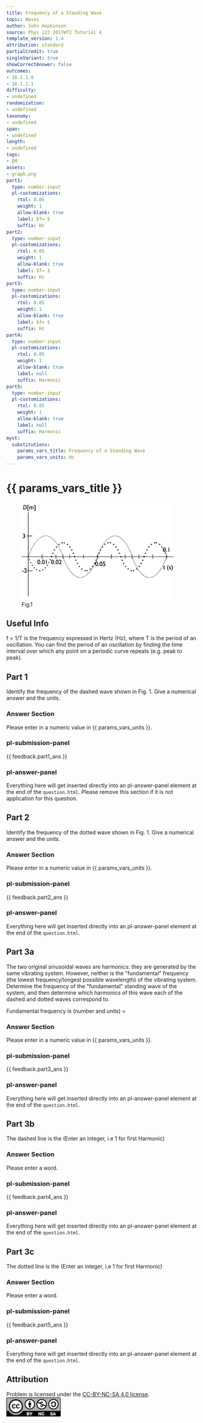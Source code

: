 ```yaml
---
title: Frequency of a Standing Wave
topic: Waves
author: John Hopkinson
source: Phys 122 2017WT2 Tutorial 4
template_version: 1.4
attribution: standard
partialCredit: true
singleVariant: true
showCorrectAnswer: false
outcomes:
- 16.1.1.0
- 16.1.1.1
difficulty:
- undefined
randomization:
- undefined
taxonomy:
- undefined
span:
- undefined
length:
- undefined
tags:
- DM
assets:
- graph.png
part1:
  type: number-input
  pl-customizations:
    rtol: 0.05
    weight: 1
    allow-blank: true
    label: $f= $
    suffix: Hz
part2:
  type: number-input
  pl-customizations:
    rtol: 0.05
    weight: 1
    allow-blank: true
    label: $f= $
    suffix: Hz
part3:
  type: number-input
  pl-customizations:
    rtol: 0.05
    weight: 1
    allow-blank: true
    label: $f= $
    suffix: Hz
part4:
  type: number-input
  pl-customizations:
    rtol: 0.05
    weight: 1
    allow-blank: true
    label: null
    suffix: Harmonic
part5:
  type: number-input
  pl-customizations:
    rtol: 0.05
    weight: 1
    allow-blank: true
    label: null
    suffix: Harmonic
myst:
  substitutions:
    params_vars_title: Frequency of a Standing Wave
    params_vars_units: Hz
---
```

# {{ params_vars_title }}
<figure>
<img src="graph.png" alt= "A Standing Wave" width = 400px>
<figcaption>Fig.1</figcaption>
</figure>

## Useful Info

f = 1/T is the frequency expressed in Hertz (Hz), where T is the period of an oscillation. You can find the period of an oscillation by finding the time interval over which any point on a periodic curve repeats (e.g. peak to peak).

## Part 1

Identify the frequency of the dashed wave shown in Fig. 1. Give a numerical answer and the units.

### Answer Section

Please enter in a numeric value in {{ params_vars_units }}.

### pl-submission-panel

{{ feedback.part1_ans }}

### pl-answer-panel

Everything here will get inserted directly into an pl-answer-panel element at the end of the `question.html`.
Please remove this section if it is not application for this question.

## Part 2

Identify the frequency of the dotted wave shown in Fig. 1. Give a numerical answer and the units.

### Answer Section

Please enter in a numeric value in {{ params_vars_units }}.

### pl-submission-panel

{{ feedback.part2_ans }}

### pl-answer-panel

Everything here will get inserted directly into an pl-answer-panel element at the end of the `question.html`.

## Part 3a

The two original sinusoidal waves are harmonics: they are generated by the same vibrating system. However, neither is the "fundamental" frequency (the lowest frequency/longest possible wavelength) of the vibrating system. Determine the frequency of the "fundamental" standing wave of the system, and then determine which harmonics of this wave each of the dashed and dotted waves correspond to.

Fundamental frequency is (number and units) =

### Answer Section

Please enter in a numeric value in {{ params_vars_units }}.

### pl-submission-panel

{{ feedback.part3_ans }}

### pl-answer-panel

Everything here will get inserted directly into an pl-answer-panel element at the end of the `question.html`.

## Part 3b

The dashed line is the
(Enter an integer, i.e 1 for first Harmonic)

### Answer Section

Please enter a word.

### pl-submission-panel

{{ feedback.part4_ans }}

### pl-answer-panel

Everything here will get inserted directly into an pl-answer-panel element at the end of the `question.html`.

## Part 3c

The dotted line is the
(Enter an integer, i.e 1 for first Harmonic)

### Answer Section

Please enter a word.

### pl-submission-panel

{{ feedback.part5_ans }}

### pl-answer-panel

Everything here will get inserted directly into an pl-answer-panel element at the end of the `question.html`.

## Attribution

Problem is licensed under the [CC-BY-NC-SA 4.0 license](https://creativecommons.org/licenses/by-nc-sa/4.0/).<br> ![The Creative Commons 4.0 license requiring attribution-BY, non-commercial-NC, and share-alike-SA license.](https://raw.githubusercontent.com/firasm/bits/master/by-nc-sa.png)